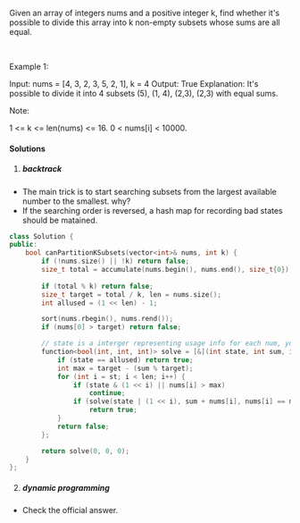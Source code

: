 Given an array of integers nums and a positive integer k, find whether it's possible to divide this array into k non-empty subsets whose sums are all equal.

 

Example 1:

Input: nums = [4, 3, 2, 3, 5, 2, 1], k = 4
Output: True
Explanation: It's possible to divide it into 4 subsets (5), (1, 4), (2,3), (2,3) with equal sums.
 

Note:

1 <= k <= len(nums) <= 16.
0 < nums[i] < 10000.


#### Solutions

1. ##### backtrack

- The main trick is to start searching subsets from the largest available number to the smallest. why?
- If the searching order is reversed, a hash map for recording bad states should be matained.

```c++
class Solution {
public:
    bool canPartitionKSubsets(vector<int>& nums, int k) {
        if (!nums.size() || !k) return false;
        size_t total = accumulate(nums.begin(), nums.end(), size_t{0});
        
        if (total % k) return false;
        size_t target = total / k, len = nums.size();
        int allused = (1 << len) - 1;

        sort(nums.rbegin(), nums.rend());
        if (nums[0] > target) return false;

        // state is a interger representing usage info for each num, you could instead use a `visited` hash set
        function<bool(int, int, int)> solve = [&](int state, int sum, int st) {
            if (state == allused) return true;
            int max = target - (sum % target);
            for (int i = st; i < len; i++) {
                if (state & (1 << i) || nums[i] > max)
                    continue;
                if (solve(state | (1 << i), sum + nums[i], nums[i] == max ? 0 : i + 1))
                    return true;
            }
            return false;
        };

        return solve(0, 0, 0);
    }
};
```

2. ##### dynamic programming

- Check the official answer.